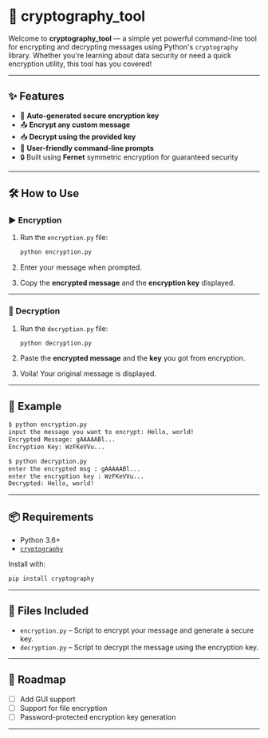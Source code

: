 # 🔐 cryptography_tool

Welcome to **cryptography_tool** — a simple yet powerful command-line tool for encrypting and decrypting messages using Python's `cryptography` library. Whether you're learning about data security or need a quick encryption utility, this tool has you covered!

---

## ✨ Features

- 🔑 **Auto-generated secure encryption key**
- 📤 **Encrypt any custom message**
- 📥 **Decrypt using the provided key**
- 💬 **User-friendly command-line prompts**
- 🔒 Built using **Fernet** symmetric encryption for guaranteed security

---

## 🛠️ How to Use

### ▶️ Encryption

1. Run the `encryption.py` file:
   ```bash
   python encryption.py
   ```

2. Enter your message when prompted.

3. Copy the **encrypted message** and the **encryption key** displayed.

---

### 🔁 Decryption

1. Run the `decryption.py` file:
   ```bash
   python decryption.py
   ```

2. Paste the **encrypted message** and the **key** you got from encryption.

3. Voila! Your original message is displayed.

---

## 🧪 Example

```bash
$ python encryption.py
input the message you want to encrypt: Hello, world!
Encrypted Message: gAAAAABl...
Encryption Key: WzFKeVVu...

$ python decryption.py
enter the encrypted msg : gAAAAABl...
enter the encryption key : WzFKeVVu...
Decrypted: Hello, world!
```

---

## 📦 Requirements

- Python 3.6+
- [`cryptography`](https://pypi.org/project/cryptography/)

Install with:
```bash
pip install cryptography
```

---

## 📁 Files Included

- `encryption.py` – Script to encrypt your message and generate a secure key.
- `decryption.py` – Script to decrypt the message using the encryption key.

---

## 🚧 Roadmap

- [ ] Add GUI support
- [ ] Support for file encryption
- [ ] Password-protected encryption key generation

---

